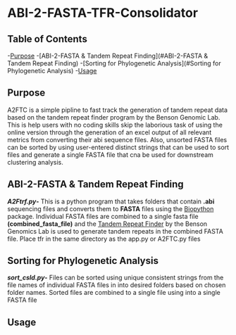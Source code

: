 # ABI-2-FASTA-TFR-Consolidator

## Table of Contents
-[Purpose](#purpose)
-[ABI-2-FASTA & Tandem Repeat Finding](#ABI-2-FASTA & Tandem Repeat Finding)
-[Sorting for Phylogenetic Analysis](#Sorting for Phylogenetic Analysis)
-[Usage](#Usage)

## Purpose
A2FTC is a simple pipline to fast track the generation of tandem repeat data based on the tandem repeat finder program by
the Benson Genomic Lab. This is help users with no coding skills skip the laborious task of using the online version through the generation of an excel output of all relevant metrics from converting their abi sequence files. Also, unsorted FASTA files can be sorted by using user-entered distinct strings that can be used to sort files and generate a single FASTA file that cna be used for downstream clustering analysis.

## ABI-2-FASTA & Tandem Repeat Finding
***A2Ftrf.py*-** This is a python program that takes folders that contain  **.abi** sequencing files 
and converts them to **FASTA** files using the [Biopython](https://biopython.org/wiki/SeqIO)
package. Individual FASTA files are combined to a single fasta file **(combined_fasta_file)**
and the [Tandem Repeat Finder](https://github.com/Benson-Genomics-Lab/TRF#using-command-line-version-of-tandem-repeats-finder)
by the Benson Genomics Lab is used to generate tandem repeats in the combined FASTA file. Place tfr in the same directory as
the app.py or A2FTC.py files

## Sorting for Phylogenetic Analysis
***sort_csld.py*-** Files can be sorted using unique consistent strings from the file names of individual FASTA files in
into desired folders based on chosen folder names. Sorted files are combined to a single file using 
into a single FASTA file

## Usage
